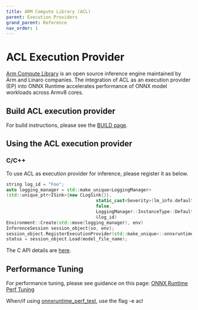 ```yaml
---
title: ARM Compute Library (ACL)
parent: Execution Providers
grand_parent: Reference
nav_order: 1
---
```


# ACL Execution Provider

[Arm Compute Library](https://github.com/ARM-software/ComputeLibrary) is an open source inference engine maintained by Arm and Linaro companies. The integration of ACL as an execution provider (EP) into ONNX Runtime accelerates performance of ONNX model workloads across Armv8 cores.

## Build ACL execution provider

For build instructions, please see the [BUILD page](../../how-to/build.md#ARM-Compute-Library).

## Using the ACL execution provider

### C/C++

To use ACL as execution provider for inference, please register it as below.

```c++
string log_id = "Foo";
auto logging_manager = std::make_unique<LoggingManager>
(std::unique_ptr<ISink>{new CLogSink{}},
                                  static_cast<Severity>(lm_info.default_warning_level),
                                  false,
                                  LoggingManager::InstanceType::Default,
                                  &log_id)
Environment::Create(std::move(logging_manager), env)
InferenceSession session_object{so, env};
session_object.RegisterExecutionProvider(std::make_unique<::onnxruntime::ACLExecutionProvider>());
status = session_object.Load(model_file_name);
```

The C API details are [here](../api/c-api.md).

## Performance Tuning

For performance tuning, please see guidance on this page: [ONNX Runtime Perf Tuning](../ONNX_Runtime_Perf_Tuning.md)

When/if using [onnxruntime_perf_test](../../onnxruntime/test/perftest), use the flag -e acl
